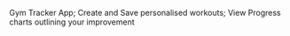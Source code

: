 Gym Tracker App;
Create and Save personalised workouts;
View Progress charts outlining your improvement
